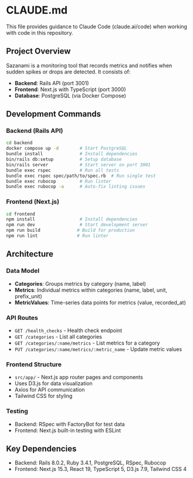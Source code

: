 # CLAUDE.md

This file provides guidance to Claude Code (claude.ai/code) when working with code in this repository.

## Project Overview

Sazanami is a monitoring tool that records metrics and notifies when sudden spikes or drops are detected. It consists of:
- **Backend**: Rails API (port 3001) 
- **Frontend**: Next.js with TypeScript (port 3000)
- **Database**: PostgreSQL (via Docker Compose)

## Development Commands

### Backend (Rails API)
```bash
cd backend
docker compose up -d        # Start PostgreSQL
bundle install              # Install dependencies
bin/rails db:setup          # Setup database
bin/rails server            # Start server on port 3001
bundle exec rspec           # Run all tests
bundle exec rspec spec/path/to/spec.rb  # Run single test
bundle exec rubocop         # Run linter
bundle exec rubocop -a      # Auto-fix linting issues
```

### Frontend (Next.js)
```bash
cd frontend
npm install                 # Install dependencies
npm run dev                 # Start development server
npm run build              # Build for production
npm run lint               # Run linter
```

## Architecture

### Data Model
- **Categories**: Groups metrics by category (name, label)
- **Metrics**: Individual metrics within categories (name, label, unit, prefix_unit)
- **MetricValues**: Time-series data points for metrics (value, recorded_at)

### API Routes
- `GET /health_checks` - Health check endpoint
- `GET /categories` - List all categories
- `GET /categories/:name/metrics` - List metrics for a category
- `PUT /categories/:name/metrics/:metric_name` - Update metric values

### Frontend Structure
- `src/app/` - Next.js app router pages and components
- Uses D3.js for data visualization
- Axios for API communication
- Tailwind CSS for styling

### Testing
- Backend: RSpec with FactoryBot for test data
- Frontend: Next.js built-in testing with ESLint

## Key Dependencies
- Backend: Rails 8.0.2, Ruby 3.4.1, PostgreSQL, RSpec, Rubocop
- Frontend: Next.js 15.3, React 19, TypeScript 5, D3.js 7.9, Tailwind CSS 4